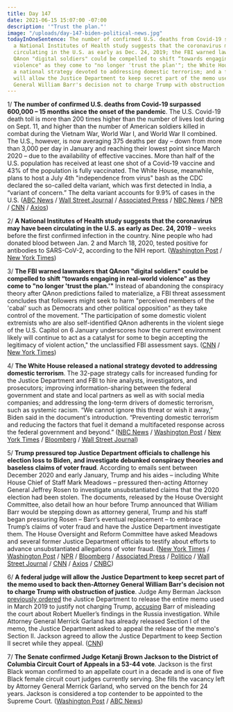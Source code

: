 ```yaml
---
title: Day 147
date: 2021-06-15 15:07:00 -07:00
description: '"Trust the plan."'
image: "/uploads/day-147-biden-political-news.jpg"
todayInOneSentence: The number of confirmed U.S. deaths from Covid-19 surpassed 600,000;
  a National Institutes of Health study suggests that the coronavirus may have been
  circulating in the U.S. as early as Dec. 24, 2019; the FBI warned lawmakers that
  QAnon "digital soldiers" could be compelled to shift “towards engaging in real-world
  violence" as they come to "no longer 'trust the plan'"; the White House released
  a national strategy devoted to addressing domestic terrorism; and a federal judge
  will allow the Justice Department to keep secret part of the memo used to back then-Attorney
  General William Barr's decision not to charge Trump with obstruction of justice.
---
```


1/ **The number of confirmed U.S. deaths from Covid-19 surpassed 600,000 – 15 months since the onset of the pandemic**. The U.S. Covid-19 death toll is more than 200 times higher than the number of lives lost during on Sept. 11, and higher than the number of American soldiers killed in combat during the Vietnam War, World War I, and World War II combined. The U.S., however, is now averaging 375 deaths per day – down from more than 3,000 per day in January and reaching their lowest point since March 2020 – due to the availability of effective vaccines. More than half of the U.S. population has received at least one shot of a Covid-19 vaccine and 43% of the population is fully vaccinated. The White House, meanwhile, plans to host a July 4th "independence from virus" bash as the CDC declared the so-called delta variant, which was first detected in India, a “variant of concern.”  The delta variant accounts for 9.9% of cases in the U.S. ([ABC News](https://abcnews.go.com/US/us-surpasses-grim-milestone-600000-lives-lost-covid/story?id=78211509) / [Wall Street Journal](https://www.wsj.com/articles/u-s-covid-19-deaths-top-600-000-11623775751) / [Associated Press](https://apnews.com/article/government-and-politics-joe-biden-lifestyle-coronavirus-pandemic-health-f97e0316c51d2d8362a17d149daedb14) / [NBC News](https://www.nbcnews.com/health/health-news/newly-deemed-variant-concern-delta-accounts-10-percent-u-s-n1270915) / [NPR](https://www.npr.org/sections/coronavirus-live-updates/2021/06/15/1006186695/the-u-s-has-hit-600-000-covid-deaths-more-than-any-other-country) / [CNN](https://www.cnn.com/2021/06/15/health/us-coronavirus-tuesday/index.html) / [Axios](https://www.axios.com/us-coronavirus-death-toll-june-2b8a2dda-80a0-4d92-8e43-88a145e9f10a.html))

2/ **A National Institutes of Health study suggests that the coronavirus may have been circulating in the U.S. as early as Dec. 24, 2019** – weeks before the first confirmed infection in the country. Nine people who had donated blood between Jan. 2 and March 18, 2020, tested positive for antibodies to SARS-CoV-2, according to the NIH report. ([Washington Post](https://www.washingtonpost.com/health/when-was-coronavirus-first-in-us/2021/06/15/1aaa6b56-cd2d-11eb-8cd2-4e95230cfac2_story.html) / [New York Times](https://www.nytimes.com/2021/06/15/health/coronavirus-usa-cases.html))

3/ **The FBI warned lawmakers that QAnon "digital soldiers" could be compelled to shift “towards engaging in real-world violence" as they come to "no longer 'trust the plan.'"** Instead of abandoning the conspiracy theory after QAnon predictions failed to materialize, a FBI threat assessment concludes that followers might seek to harm "perceived members of the 'cabal' such as Democrats and other political opposition" as they take control of the movement. "The participation of some domestic violent extremists who are also self-identified QAnon adherents in the violent siege of the U.S. Capitol on 6 January underscores how the current environment likely will continue to act as a catalyst for some to begin accepting the legitimacy of violent action," the unclassified FBI assessment says. ([CNN](https://www.cnn.com/2021/06/14/politics/fbi-qanon-threat-assessment/index.html) / [New York Times](https://www.nytimes.com/2021/06/15/us/politics/qanon-fbi-violence.html))

4/ **The White House released a national strategy devoted to addressing domestic terrorism**. The 32-page strategy calls for increased funding for the Justice Department and FBI to hire analysts, investigators, and prosecutors; improving information-sharing between the federal government and state and local partners as well as with social media companies; and addressing the long-term drivers of domestic terrorism, such as systemic racism. “We cannot ignore this threat or wish it away,” Biden said in the document's introduction. “Preventing domestic terrorism and reducing the factors that fuel it demand a multifaceted response across the federal government and beyond.” ([NBC News](https://www.nbcnews.com/politics/national-security/white-house-unveils-new-strategy-counter-domestic-terrorism-laser-focused-n1270819) / [Washington Post](https://www.washingtonpost.com/national-security/biden-strategy-domestic-extremism/2021/06/14/d88250c8-cd4e-11eb-9b7e-e06f6cfdece8_story.html) / [New York Times](https://www.nytimes.com/2021/06/15/us/politics/biden-domestic-terrorism-extremists.html) / [Bloomberg](https://www.bloomberg.com/news/articles/2021-06-15/u-s-begins-broad-government-effort-to-combat-domestic-terrorism?sref=MIBMEEoj) / [Wall Street Journal](https://www.wsj.com/articles/biden-administration-lays-out-broad-strategy-for-targeting-domestic-terrorism-11623762969))

5/ **Trump pressured top Justice Department officials to challenge his election loss to Biden, and investigate debunked conspiracy theories and baseless claims of voter fraud**. According to emails sent between December 2020 and early January, Trump and his aides – including White House Chief of Staff Mark Meadows – pressured then-acting Attorney General Jeffrey Rosen to investigate unsubstantiated claims that the 2020 election had been stolen. The documents, released by the House Oversight Committee, also detail how an hour before Trump announced that William Barr would be stepping down as attorney general, Trump and his staff began pressuring Rosen – Barr’s eventual replacement – to embrace Trump’s claims of voter fraud and have the Justice Department investigate them. The House Oversight and Reform Committee have asked Meadows and several former Justice Department officials to testify about efforts to advance unsubstantiated allegations of voter fraud. ([New York Times](https://www.nytimes.com/2021/06/15/us/politics/trump-justice-department-election.html) / [Washington Post](https://www.washingtonpost.com/national-security/trump-emails-doj-election-fraud-claims/2021/06/15/638ab654-cdc9-11eb-8014-2f3926ca24d9_story.html) / [NPR](https://www.npr.org/2021/06/15/1006570584/trump-pressed-the-justice-department-to-reverse-the-election-results-documents-s) / [Bloomberg](https://www.bloomberg.com/news/articles/2021-06-15/house-panel-seeks-meadows-testimony-in-2020-election-inquiry?srnd=politics-vp&sref=MIBMEEoj) / [Associated Press](https://apnews.com/article/emails-show-trump-pressured-justice-department-election-2020-4f35f18009e8c88b3cddcdc3f4bdd54f) / [Politico](https://www.politico.com/news/2021/06/15/doj-emails-trump-election-fraud-claims-494589) / [Wall Street Journal](https://www.wsj.com/articles/trump-white-house-pressed-justice-department-on-election-claims-in-emails-11623767861) / [CNN](https://www.cnn.com/2021/06/15/politics/trump-allies-emails-justice-department-2020-election/index.html) / [Axios](https://www.axios.com/trump-doj-election-fraud-emails-a0308dfc-1f3b-4b9f-9142-75b7fe637f4e.html) / [CNBC](https://www.cnbc.com/2021/06/15/trump-pressured-doj-to-challenge-election-results-emails-show-house-panel-says.html))

6/ **A federal judge will allow the Justice Department to keep secret part of the memo used to back then-Attorney General William Barr's decision not to charge Trump with obstruction of justice**. Judge Amy Berman Jackson [previously ordered](https://whatthefuckjusthappenedtoday.com/2021/05/25/day-126/#1-the-justice-department-appealed-a) the Justice Department to release the entire memo used in March 2019 to justify not charging Trump, [accusing](https://whatthefuckjusthappenedtoday.com/2021/05/05/day-106/#1-a-federal-judge-accused-the-justic) Barr of misleading the court about Robert Mueller’s findings in the Russia investigation. While Attorney General Merrick Garland has already released Section I of the memo, the Justice Department asked to appeal the release of the memo's Section II. Jackson agreed to allow the Justice Department to keep Section II secret while they appeal. ([CNN](https://www.cnn.com/2021/06/14/politics/barr-memo-mueller-secret/index.html))

7/ **The Senate confirmed Judge Ketanji Brown Jackson to the District of Columbia Circuit Court of Appeals in a 53-44 vote**. Jackson is the first Black woman confirmed to an appellate court in a decade and is one of five Black female circuit court judges currently serving. She fills the vacancy left by Attorney General Merrick Garland, who served on the bench for 24 years. Jackson is considered a top contender to be appointed to the Supreme Court. ([Washington Post](https://www.washingtonpost.com/politics/ketanji-brown-jackson-sentate-confirmation-vote/2021/06/14/14da742a-cd3a-11eb-8014-2f3926ca24d9_story.html) / [ABC News](https://abcnews.go.com/Politics/senate-confirms-ketanji-brown-jackson-2nd-highest-court/story?id=78274161))